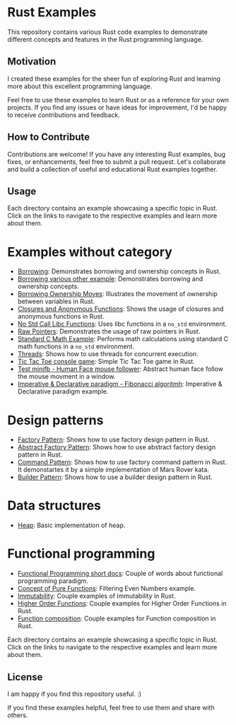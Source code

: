 # Rust Examples

This repository contains various Rust code examples to demonstrate different concepts and features in the Rust programming language.

## Motivation

I created these examples for the sheer fun of exploring Rust and learning more about this excellent programming language.

Feel free to use these examples to learn Rust or as a reference for your own projects. If you find any issues or have ideas for improvement, I'd be happy to receive contributions and feedback.

## How to Contribute

Contributions are welcome! If you have any interesting Rust examples, bug fixes, or enhancements, feel free to submit a pull request. Let's collaborate and build a collection of useful and educational Rust examples together.

## Usage

Each directory contains an example showcasing a specific topic in Rust. Click on the links to navigate to the respective examples and learn more about them.


# Examples without category

- [Borrowing](./borrowing/): Demonstrates borrowing and ownership concepts in Rust.
- [Borrowing various other example](./borrowing-various-aspects/): Demonstrates borrowing and ownership concepts.
- [Borrowing Ownership Moves](./borrowing_ownership_moves): Illustrates the movement of ownership between variables in Rust.
- [Closures and Anonymous Functions](./closures_anonymous_functions): Shows the usage of closures and anonymous functions in Rust.
- [No Std Call Libc Functions](./no_std_call_libc_functions): Uses libc functions in a `no_std` environment.
- [Raw Pointers](./raw_pointers): Demonstrates the usage of raw pointers in Rust.
- [Standard C Math Example](./standard_c_math_example): Performs math calculations using standard C math functions in a `no_std` environment.
- [Threads](./threads): Shows how to use threads for concurrent execution.
- [Tic Tac Toe console game](./tic-tac-toe): Simple Tic Tac Toe game in Rust.
- [Test minifb - Human Face mouse follower](./test-minifb): Abstract human face follow the mouse movment in a window.
- [Imperative & Declarative paradigm - Fibonacci algoritmh](./fibonacci): Imperative & Declarative paradigm example.

# Design patterns
- [Factory Pattern](./design-patterns/factory-pattern/): Shows how to use factory design pattern in Rust.
- [Abstract Factory Pattern](./design-patterns/abstract-factory-pattern/): Shows how to use abstract factory design pattern in Rust.
- [Command Pattern](./design-patterns/command-pattern/): Shows how to use factory command pattern in Rust. It demonstartes it by a simple implementation of Mars Rover kata.
- [Builder Pattern](./design-patterns/builder-pattern/): Shows how to use a builder design pattern in Rust.



# Data structures
- [Heap](./data-structures/heap): Basic implementation of heap.

# Functional programming
- [Functional Programming short docs](./functional_programming): Couple of words about functional programming paradigm.
- [Concept of Pure Functions](./functional_programming/pure-function-basic): Filtering Even Numbers example.
- [Immutability](./functional_programming/immutability//): Couple examples of immutability in Rust.
- [Higher Order Functions](./functional_programming/higher-oreder-functions/): Couple examples for Higher Order Functions in Rust.
- [Function composition](./functional_programming/function-composition/): Couple examples for Function composition in Rust.

Each directory contains an example showcasing a specific topic in Rust. Click on the links to navigate to the respective examples and learn more about them.


## License

I am happy if you find this repository useful. :)

If you find these examples helpful, feel free to use them and share with others.


